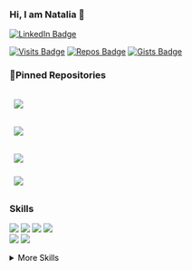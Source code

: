 <!-- [![Natalia's GitHub Banner](./assets/1.webp)](https://braydoncoyer.dev) -->

### Hi, I am Natalia 👋
[![LinkedIn Badge](https://img.shields.io/badge/Natalia_Bakakuri-informational?style=for-the-badge&logo=linkedin&color=555555)](https://www.linkedin.com/in/nataliabakakuri/)
<br />

[![Visits Badge](https://badges.pufler.dev/visits/theonomiMC/fdn?style=for-the-badge)](https://badges.pufler.dev)
[![Repos Badge](https://badges.pufler.dev/repos/theonomiMC?style=for-the-badge)](https://github.com/theonomiMC?tab=repositories)
[![Gists Badge](https://badges.pufler.dev/gists/theonomiMC?style=for-the-badge)](https://gist.github.com/theonomiMC)


<!--
**theonomiMC/theonomiMC** is a ✨ _special_ ✨ repository because its `README.md` (this file) appears on your GitHub profile.

Here are some ideas to get you started:

- 🔭 I’m currently working on ...
- 🌱 I’m currently learning ...
-->

### 📌Pinned Repositories

<a href="https://github.com/theonomiMC/compliance_calculator">
  <img align="center" style="margin:1rem 0.5rem" src="https://github-readme-stats.vercel.app/api/pin/?username=theonomiMC&repo=compliance_calculator&title_color=ffffff&text_color=c9cacc&icon_color=4AB197&bg_color=555555" />
</a>

<br>
<a href="https://github.com/theonomiMC/covid-19">
 <img align="center" style="margin:1rem 0.5rem" src="https://github-readme-stats.vercel.app/api/pin/?username=theonomiMC&repo=covid-19&title_color=ffffff&text_color=c9cacc&icon_color=4AB197&bg_color=555555" />
</a>

<br>
<a href="https://github.com/theonomiMC/countries">
   <img align="center" style="margin:1rem 0.5rem" src="https://github-readme-stats.vercel.app/api/pin/?username=theonomiMC&repo=countries&title_color=ffffff&text_color=c9cacc&icon_color=4AB197&bg_color=555555" />
</a>
<br>

<a href="https://github.com/theonomiMC/k-beauty-blog">
  <img align="center" style="margin:0.5rem" src="https://github-readme-stats.vercel.app/api/pin/?username=theonomiMC&repo=k-beauty-blog&title_color=ffffff&text_color=c9cacc&icon_color=4AB197&bg_color=555555" />
</a>


### Skills
![](https://img.shields.io/badge/React-informational?style=for-the-badge&logo=react&logoColor=white&color=555555)
![](https://img.shields.io/badge/Node-informational?style=for-the-badge&logo=node.js&logoColor=white&color=555555)
![](https://img.shields.io/badge/Express-informational?style=for-the-badge&logo=express&logoColor=white&color=555555)
![](https://img.shields.io/badge/Mongodb-informational?style=for-the-badge&logo=mongodb&logoColor=white&color=555555)
<br />
![](https://img.shields.io/badge/Next-informational?style=for-the-badge&logo=next.js&logoColor=white&color=555555)
![](https://img.shields.io/badge/Python-informational?style=for-the-badge&logo=python&logoColor=white&color=555555)

<details>
<summary>
  <span style="color: black;">More Skills</span>
</summary>

![](https://img.shields.io/badge/Style-CSS-informational?style=for-the-badge&logo=css3&logoColor=white&color=F0F0F0)
![](https://img.shields.io/badge/Style-Material-informational?style=for-the-badge&logo=Material-CSS&logoColor=white&color=F0F0F0)
![](https://img.shields.io/badge/Style-Sass-informational?style=for-the-badge&logo=Sass&logoColor=white&color=F0F0F0)

</details>


